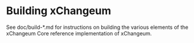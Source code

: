 Building xChangeum
================

See doc/build-*.md for instructions on building the various
elements of the xChangeum Core reference implementation of xChangeum.
